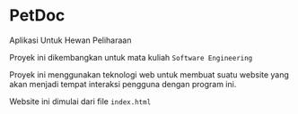 # PetDoc
Aplikasi Untuk Hewan Peliharaan

Proyek ini dikembangkan untuk mata kuliah `Software Engineering`

Proyek ini menggunakan teknologi web untuk membuat suatu website
yang akan menjadi tempat interaksi pengguna dengan program ini. 

Website ini dimulai dari file `index.html`